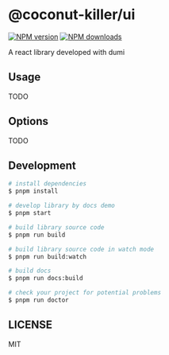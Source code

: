 # @coconut-killer/ui

[![NPM version](https://img.shields.io/npm/v/@coconut-killer/ui.svg?style=flat)](https://npmjs.org/package/@coconut-killer/ui)
[![NPM downloads](http://img.shields.io/npm/dm/@coconut-killer/ui.svg?style=flat)](https://npmjs.org/package/@coconut-killer/ui)

A react library developed with dumi

## Usage

TODO

## Options

TODO

## Development

```bash
# install dependencies
$ pnpm install

# develop library by docs demo
$ pnpm start

# build library source code
$ pnpm run build

# build library source code in watch mode
$ pnpm run build:watch

# build docs
$ pnpm run docs:build

# check your project for potential problems
$ pnpm run doctor
```

## LICENSE

MIT
